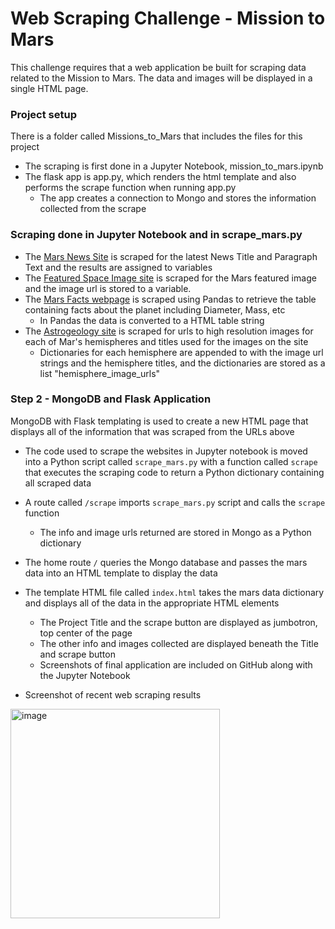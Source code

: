 # Web Scraping Challenge - Mission to Mars

This challenge requires that a web application be built for scraping data related to the Mission to Mars. The data and images will be displayed in a single HTML page.

### Project setup

There is a folder called Missions_to_Mars that includes the files for this project  
* The scraping is first done in a Jupyter Notebook, mission_to_mars.ipynb
* The flask app is app.py, which renders the html template and also performs the scrape function when running app.py
    * The app creates a connection to Mongo and stores the information collected from the scrape

### Scraping done in Jupyter Notebook and in scrape_mars.py

* The [Mars News Site](https://redplanetscience.com/) is scraped for the latest News Title and Paragraph Text and the results are assigned to variables
* The [Featured Space Image site](https://spaceimages-mars.com) is scraped for the Mars featured image and the image url is stored to a variable.
* The [Mars Facts webpage](https://galaxyfacts-mars.com) is scraped using Pandas to retrieve the table containing facts about the planet including Diameter, Mass, etc  
    * In Pandas the data is converted to a HTML table string
* The [Astrogeology site](https://marshemispheres.com/) is scraped for urls to high resolution images for each of Mar's hemispheres and titles used for the images on the site
    * Dictionaries for each hemisphere are appended to with the image url strings and the hemisphere titles, and the dictionaries are stored as a list "hemisphere_image_urls"

### Step 2 - MongoDB and Flask Application

MongoDB with Flask templating is used to create a new HTML page that displays all of the information that was scraped from the URLs above

* The code used to scrape the websites in Jupyter notebook is moved into a Python script called `scrape_mars.py` with a function called `scrape` that executes the scraping code to return a Python dictionary containing all scraped data

* A route called `/scrape` imports `scrape_mars.py` script and calls the `scrape` function
    * The info and image urls returned are stored in Mongo as a Python dictionary

* The home route `/` queries the Mongo database and passes the mars data into an HTML template to display the data

* The template HTML file called `index.html` takes the mars data dictionary and displays all of the data in the appropriate HTML elements
    * The Project Title and the scrape button are displayed as jumbotron, top center of the page
    * The other info and images collected are displayed beneath the Title and scrape button
    * Screenshots of final application are included on GitHub along with the Jupyter Notebook

* Screenshot of recent web scraping results
<img width="335" alt="image" src="https://user-images.githubusercontent.com/78495351/149627325-8a6d58e9-aeab-4c06-a06c-dacfa614179e.png">


